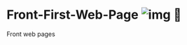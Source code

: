 # Front-First-Web-Page  ![img](https://img.shields.io/badge/buhohacker-First%20Web-blue) 🦉
 Front web pages 
